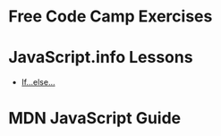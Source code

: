 # Free Code Camp Exercises

# JavaScript.info Lessons

* [If...else...](https://javascript.info/ifelse)

# MDN JavaScript Guide